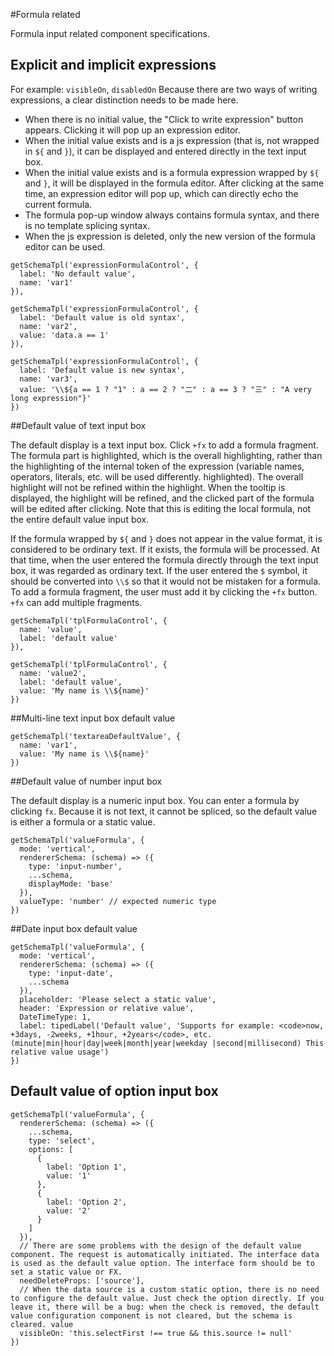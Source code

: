#Formula related

Formula input related component specifications.

## Explicit and implicit expressions

For example: `visibleOn`, `disabledOn` Because there are two ways of writing expressions, a clear distinction needs to be made here.

- When there is no initial value, the "Click to write expression" button appears. Clicking it will pop up an expression editor.
- When the initial value exists and is a js expression (that is, not wrapped in `${` and `}`), it can be displayed and entered directly in the text input box.
- When the initial value exists and is a formula expression wrapped by `${` and `}`, it will be displayed in the formula editor. After clicking at the same time, an expression editor will pop up, which can directly echo the current formula.
- The formula pop-up window always contains formula syntax, and there is no template splicing syntax.
- When the js expression is deleted, only the new version of the formula editor can be used.

```schema
getSchemaTpl('expressionFormulaControl', {
  label: 'No default value',
  name: 'var1'
}),

getSchemaTpl('expressionFormulaControl', {
  label: 'Default value is old syntax',
  name: 'var2',
  value: 'data.a == 1'
}),

getSchemaTpl('expressionFormulaControl', {
  label: 'Default value is new syntax',
  name: 'var3',
  value: '\\${a == 1 ? "1" : a == 2 ? "二" : a == 3 ? "三" : "A very long expression"}'
})
```

##Default value of text input box

The default display is a text input box. Click `+fx` to add a formula fragment. The formula part is highlighted, which is the overall highlighting, rather than the highlighting of the internal token of the expression (variable names, operators, literals, etc. will be used differently. highlighted). The overall highlight will not be refined within the highlight. When the tooltip is displayed, the highlight will be refined, and the clicked part of the formula will be edited after clicking. Note that this is editing the local formula, not the entire default value input box.

If the formula wrapped by `${` and `}` does not appear in the value format, it is considered to be ordinary text. If it exists, the formula will be processed. At that time, when the user entered the formula directly through the text input box, it was regarded as ordinary text. If the user entered the `$` symbol, it should be converted into `\\$` so that it would not be mistaken for a formula. To add a formula fragment, the user must add it by clicking the `+fx` button. `+fx` can add multiple fragments.

```schema
getSchemaTpl('tplFormulaControl', {
  name: 'value',
  label: 'default value'
}),

getSchemaTpl('tplFormulaControl', {
  name: 'value2',
  label: 'default value',
  value: 'My name is \\${name}'
})
```

##Multi-line text input box default value

```schema
getSchemaTpl('textareaDefaultValue', {
  name: 'var1',
  value: 'My name is \\${name}'
})
```

##Default value of number input box

The default display is a numeric input box. You can enter a formula by clicking `fx`. Because it is not text, it cannot be spliced, so the default value is either a formula or a static value.

```schema
getSchemaTpl('valueFormula', {
  mode: 'vertical',
  rendererSchema: (schema) => ({
    type: 'input-number',
    ...schema,
    displayMode: 'base'
  }),
  valueType: 'number' // expected numeric type
})
```

##Date input box default value

```schema
getSchemaTpl('valueFormula', {
  mode: 'vertical',
  rendererSchema: (schema) => ({
    type: 'input-date',
    ...schema
  }),
  placeholder: 'Please select a static value',
  header: 'Expression or relative value',
  DateTimeType: 1,
  label: tipedLabel('Default value', 'Supports for example: <code>now, +3days, -2weeks, +1hour, +2years</code>, etc. (minute|min|hour|day|week|month|year|weekday |second|millisecond) This relative value usage')
})
```

## Default value of option input box

```schema
getSchemaTpl('valueFormula', {
  rendererSchema: (schema) => ({
    ...schema,
    type: 'select',
    options: [
      {
        label: 'Option 1',
        value: '1'
      },
      {
        label: 'Option 2',
        value: '2'
      }
    ]
  }),
  // There are some problems with the design of the default value component. The request is automatically initiated. The interface data is used as the default value option. The interface form should be to set a static value or FX.
  needDeleteProps: ['source'],
  // When the data source is a custom static option, there is no need to configure the default value. Just check the option directly. If you leave it, there will be a bug: when the check is removed, the default value configuration component is not cleared, but the schema is cleared. value
  visibleOn: 'this.selectFirst !== true && this.source != null'
})
```
